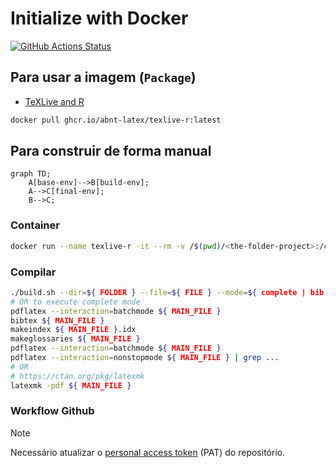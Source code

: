 # Initialize with Docker

[![GitHub Actions Status](https://github.com/abnt-latex/docker/workflows/Build%20Docker%20Image/badge.svg)](https://github.com/abnt-latex/docker/actions)

## Para usar a imagem (`Package`)

* [TeXLive and R](https://github.com/orgs/abnt-latex/packages/container/package/texlive-r)

```bash
docker pull ghcr.io/abnt-latex/texlive-r:latest
```

## Para construir de forma manual

```mermaid
graph TD;
    A[base-env]-->B[build-env];
    A-->C[final-env];
    B-->C;
```

### Container

```bash
docker run --name texlive-r -it --rm -v /$(pwd)/<the-folder-project>:/content -w /content texlive-r:debian /bin/bash
```

### Compilar

```bash
./build.sh --dir=${ FOLDER } --file=${ FILE } --mode=${ complete | bib | simple } --simplify # in root
# OR to execute complete mode
pdflatex --interaction=batchmode ${ MAIN_FILE }
bibtex ${ MAIN_FILE }
makeindex ${ MAIN_FILE }.idx
makeglossaries ${ MAIN_FILE }
pdflatex --interaction=batchmode ${ MAIN_FILE }
pdflatex --interaction=nonstopmode ${ MAIN_FILE } | grep ...
# OR
# https://ctan.org/pkg/latexmk
latexmk -pdf ${ MAIN_FILE }
```

### Workflow Github

> [!NOTE]
> Necessário atualizar o [personal access token](https://docs.github.com/en/authentication/keeping-your-account-and-data-secure/managing-your-personal-access-tokens) (PAT) do repositório.